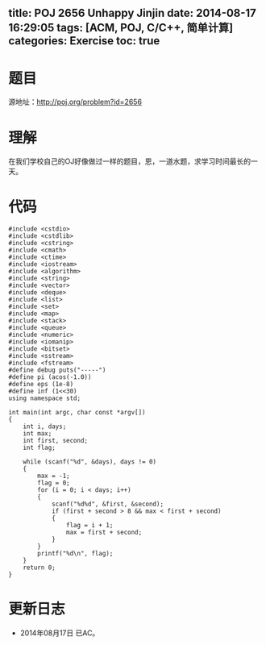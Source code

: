 title: POJ 2656 Unhappy Jinjin
date: 2014-08-17 16:29:05
tags: [ACM, POJ, C/C++, 简单计算]
categories: Exercise
toc: true
---
# 题目
源地址：http://poj.org/problem?id=2656

# 理解
在我们学校自己的OJ好像做过一样的题目，恩，一道水题，求学习时间最长的一天。

<!-- more -->

# 代码
```
#include <cstdio>
#include <cstdlib>
#include <cstring>
#include <cmath>
#include <ctime>
#include <iostream>
#include <algorithm>
#include <string>
#include <vector>
#include <deque>
#include <list>
#include <set>
#include <map>
#include <stack>
#include <queue>
#include <numeric>
#include <iomanip>
#include <bitset>
#include <sstream>
#include <fstream>
#define debug puts("-----")
#define pi (acos(-1.0))
#define eps (1e-8)
#define inf (1<<30)
using namespace std;

int main(int argc, char const *argv[])
{
    int i, days;
    int max;
    int first, second;
    int flag;

    while (scanf("%d", &days), days != 0)
    {
        max = -1;
        flag = 0;
        for (i = 0; i < days; i++)
        {
            scanf("%d%d", &first, &second);
            if (first + second > 8 && max < first + second)
            {
                flag = i + 1;
                max = first + second;
            }
        }
        printf("%d\n", flag);
    }
    return 0;
}
```

# 更新日志
- 2014年08月17日 已AC。